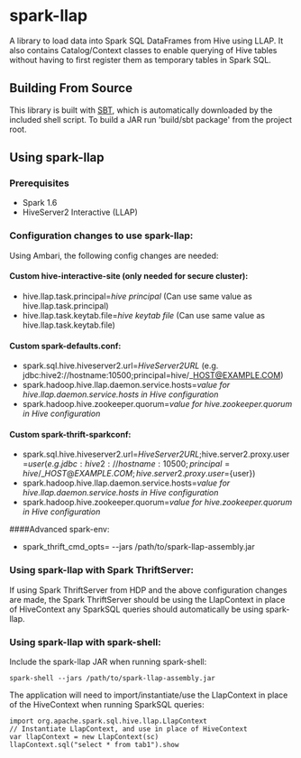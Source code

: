 # spark-llap

A library to load data into Spark SQL DataFrames from Hive using LLAP. It also contains Catalog/Context classes to enable querying of Hive tables without having to first register them as temporary tables in Spark SQL.

## Building From Source
This library is built with [SBT](http://www.scala-sbt.org/0.13/docs/Command-Line-Reference.html), which is
automatically downloaded by the included shell script.
To build a JAR run 'build/sbt package' from the project root.


## Using spark-llap

### Prerequisites
- Spark 1.6
- HiveServer2 Interactive (LLAP)


### Configuration changes to use spark-llap:
Using Ambari, the following config changes are needed:

#### Custom hive-interactive-site (only needed for secure cluster):
  - hive.llap.task.principal=*hive principal*  (Can use same value as hive.llap.task.principal)
  -  hive.llap.task.keytab.file=*hive keytab file* (Can use same value as hive.llap.task.keytab.file)

#### Custom spark-defaults.conf:
  - spark.sql.hive.hiveserver2.url=*HiveServer2URL* (e.g. jdbc:hive2://hostname:10500;principal=hive/\_HOST@EXAMPLE.COM)
  - spark.hadoop.hive.llap.daemon.service.hosts=*value for hive.llap.daemon.service.hosts in Hive configuration*
  - spark.hadoop.hive.zookeeper.quorum=*value for hive.zookeeper.quorum in Hive configuration*

#### Custom spark-thrift-sparkconf:
  - spark.sql.hive.hiveserver2.url=*HiveServer2URL*;hive.server2.proxy.user=${user} (e.g. jdbc:hive2://hostname:10500;principal=hive/\_HOST@EXAMPLE.COM;hive.server2.proxy.user=${user})
  - spark.hadoop.hive.llap.daemon.service.hosts=*value for hive.llap.daemon.service.hosts in Hive configuration*
  - spark.hadoop.hive.zookeeper.quorum=*value for hive.zookeeper.quorum in Hive configuration*

####Advanced spark-env:
- spark\_thrift\_cmd\_opts= --jars /path/to/spark-llap-assembly.jar


### Using spark-llap with Spark ThriftServer:
If using Spark ThriftServer from HDP and the above configuration changes are made, the Spark ThriftServer should be using the LlapContext in place of HiveContext any SparkSQL queries should automatically be using spark-llap.


### Using spark-llap with spark-shell:
Include the spark-llap JAR when running spark-shell:

    spark-shell --jars /path/to/spark-llap-assembly.jar


The application will need to import/instantiate/use the LlapContext in place of the HiveContext when running SparkSQL queries:

    import org.apache.spark.sql.hive.llap.LlapContext
    // Instantiate LlapContext, and use in place of HiveContext
    var llapContext = new LlapContext(sc)
    llapContext.sql("select * from tab1").show

